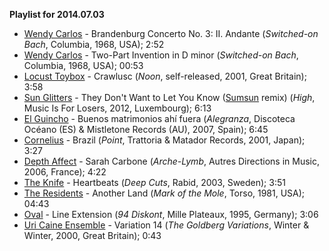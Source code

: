**Playlist for 2014.07.03**

* [Wendy Carlos](http://musicbrainz.org/artist/7e3b3173-2c1f-42c0-8544-0e6d19bb181f) - Brandenburg Concerto No. 3: II. Andante (_Switched-on Bach_, Columbia, 1968, USA); 2:52
* [Wendy Carlos](http://musicbrainz.org/artist/7e3b3173-2c1f-42c0-8544-0e6d19bb181f) - Two-Part Invention in D minor (_Switched-on Bach_, Columbia, 1968, USA); 00:53
* [Locust Toybox](http://musicbrainz.org/artist/f84702cf-2756-4dd1-99af-e552cc1df4a5) - Crawlusc (_Noon_, self-released, 2001, Great Britain); 3:58
* [Sun Glitters](http://musicbrainz.org/artist/2a258278-db47-47aa-91b3-1cdbf5e93d54) - They Don't Want to Let You Know ([Sumsun](http://musicbrainz.org/artist/0b27a03b-0a40-452e-8da6-e0c05b359a55) remix) (_High_, Music Is For Losers, 2012, Luxembourg); 6:13
* [El Guincho](http://musicbrainz.org/artist/7e57d8a2-e6eb-48dd-8e50-ff7eaa412ccb) - Buenos matrimonios ahí fuera (_Alegranza_, Discoteca Océano (ES) & Mistletone Records (AU), 2007, Spain); 6:45
* [Cornelius](http://musicbrainz.org/artist/df765d93-621c-437f-99fe-fda9e135f89a) - Brazil (_Point_, Trattoria & Matador Records, 2001, Japan); 3:27
* [Depth Affect](http://musicbrainz.org/artist/bcff6798-9446-4aae-8a41-698d363e4147) - Sarah Carbone (_Arche-Lymb_, Autres Directions in Music, 2006, France); 4:22
* [The Knife](http://musicbrainz.org/artist/bf710b71-48e5-4e15-9bd6-96debb2e4e98) - Heartbeats (_Deep Cuts_, Rabid, 2003, Sweden); 3:51
* [The Residents](http://musicbrainz.org/artist/8c9b336e-acc8-4e20-9195-6ed0634da9fc) - Another Land (_Mark of the Mole_, Torso, 1981, USA); 04:43
* [Oval](http://musicbrainz.org/artist/2fa478b1-dee0-428c-8e18-8b0b6608b2dd) - Line Extension (_94 Diskont_, Mille Plateaux, 1995, Germany); 3:06
* [Uri Caine Ensemble](http://musicbrainz.org/artist/25595b01-1869-4d97-bd65-cfe95581e4dc) - Variation 14 (_The Goldberg Variations_, Winter & Winter, 2000, Great Britain); 0:43
